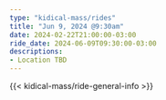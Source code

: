 ```yaml
---
type: "kidical-mass/rides"
title: "Jun 9, 2024 @9:30am"
date: 2024-02-22T21:00:00-03:00
ride_date: 2024-06-09T09:30:00-03:00
descriptions:
- Location TBD
---
```


{{< kidical-mass/ride-general-info >}}

